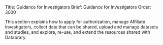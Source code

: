 Title: Guidance for Investigators
Brief: Guidance for Investigators
Order: 3000	

This section explains how to apply for authorization, manage Affiliate Investigators, collect data that can be shared, upload and manage datasets and studies, and explore, re-use, and extend the resources shared with Databrary.

